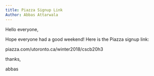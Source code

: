 ```yaml
---
title: Piazza Signup Link
Author: Abbas Attarwala
---
```


Hello everyone,

Hope everyone had a good weekend! Here is the Piazza signup link: 

piazza.com/utoronto.ca/winter2018/cscb20h3

thanks,

abbas
